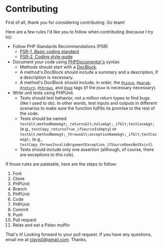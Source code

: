 # Contributing

First of all, thank you for considering contributing. Go team!

Here are a few rules I'd like you to follow when contributing (because I try to):

* Follow PHP Standards Recommendations (PSR)
	* [PSR-1, Basic coding standard](http://www.php-fig.org/psr/psr-1/)
	* [PSR-2, Coding style guide](http://www.php-fig.org/psr/psr-2/)
* Document your code using [PHPDocumentor's](http://phpdoc.org) syntax
	* Methods should start with a [DocBlock](http://phpdoc.org/docs/latest/getting-started/your-first-set-of-documentation.html#writing-a-docblock).
	* A method's DocBlock should include a summary and a description, if a description is necessary.
	* A method's DocBlock should include, in order, the [`@since`](http://phpdoc.org/docs/latest/references/phpdoc/tags/since.html), [`@param`](http://phpdoc.org/docs/latest/references/phpdoc/tags/param.html), [`@return`](http://phpdoc.org/docs/latest/references/phpdoc/tags/return.html), [`@throws`](http://phpdoc.org/docs/latest/references/phpdoc/tags/throws.html), and [`@see`](http://phpdoc.org/docs/latest/references/phpdoc/tags/see.html) tags (if the `@see` is necessary necessary).
* Write unit tests using PHPUnit.
	* Tests should test behavior, not a million return types to find bugs (like I used to do). In other words, test inputs and outputs in different scenarios to make sure the function fulfills its promise to the rest of the code.
	* Tests should be named `test&lt;methodName&gt;_returns&lt;Value&gt;_if&lt;testCase&gt;` (e.g., `testCopy_returnsTrue_ifSourceIsEmpty`) or `test&lt;methodNamegt;_throws&lt;exceptionName&gt;_if&lt;testCase&gt;` (e.g., `testCopy_throwsInvalidArgumentException_ifSourceDoesNotExist`).
	* Tests should include only one assertion (although, of course, there are exceptions to this rule).

If those rules are palatable, here are the steps to follow:

1. Fork
2. Clone
3. PHPUnit
4. Branch
5. PHPUnit
6. Code
7. PHPUnit
8. Commit
9. Push
10. Pull request
11. Relax and eat a Paleo muffin

That's it! Looking forward to your pull request. If you have any questions, email me at [clayjs0@gmail.com](mailto:clayjs0@gmail.com). Thanks.